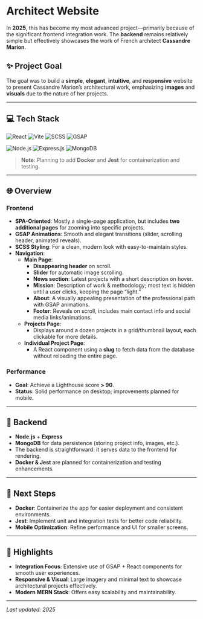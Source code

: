 # Architect Website

In **2025**, this has become my most advanced project—primarily because of the significant frontend integration work. The **backend** remains relatively simple but effectively showcases the work of French architect **Cassandre Marion**.

## ✨ Project Goal

The goal was to build a **simple**, **elegant**, **intuitive**, and **responsive** website to present Cassandre Marion’s architectural work, emphasizing **images** and **visuals** due to the nature of her projects.

---

## 💻 Tech Stack

![React](https://img.shields.io/badge/React-61DAFB?style=for-the-badge&logo=react&logoColor=black)
![Vite](https://img.shields.io/badge/Vite-646CFF?style=for-the-badge&logo=vite&logoColor=white)
![SCSS](https://img.shields.io/badge/SCSS-CC6699?style=for-the-badge&logo=sass&logoColor=white)
![GSAP](https://img.shields.io/badge/GSAP-88CE02?style=for-the-badge&logo=greensock&logoColor=black)

![Node.js](https://img.shields.io/badge/Node.js-339933?style=for-the-badge&logo=nodedotjs&logoColor=white)
![Express.js](https://img.shields.io/badge/Express.js-000000?style=for-the-badge&logo=express&logoColor=white)
![MongoDB](https://img.shields.io/badge/MongoDB-47A248?style=for-the-badge&logo=mongodb&logoColor=white)

> **Note**: Planning to add **Docker** and **Jest** for containerization and testing.

---

## 🌐 Overview

### Frontend

- **SPA-Oriented**: Mostly a single-page application, but includes **two additional pages** for zooming into specific projects.
- **GSAP Animations**: Smooth and elegant transitions (slider, scrolling header, animated reveals).
- **SCSS Styling**: For a clean, modern look with easy-to-maintain styles.
- **Navigation**:
  - **Main Page**:
    - **Disappearing header** on scroll.
    - **Slider** for automatic image scrolling.
    - **News section**: Latest projects with a short description on hover.
    - **Mission**: Description of work & methodology; most text is hidden until a user clicks, keeping the page “light.”
    - **About**: A visually appealing presentation of the professional path with GSAP animations.
    - **Footer**: Reveals on scroll, includes main contact info and social media links/animations.
  - **Projects Page**:
    - Displays around a dozen projects in a grid/thumbnail layout, each clickable for more details.
  - **Individual Project Page**:
    - A React component using a **slug** to fetch data from the database without reloading the entire page.

### Performance

- **Goal**: Achieve a Lighthouse score **> 90**.
- **Status**: Solid performance on desktop; improvements planned for mobile.

---

## 🔧 Backend

- **Node.js** + **Express**
- **MongoDB** for data persistence (storing project info, images, etc.).
- The backend is straightforward: it serves data to the frontend for rendering.
- **Docker & Jest** are planned for containerization and testing enhancements.

---

## 🚀 Next Steps

- **Docker**: Containerize the app for easier deployment and consistent environments.
- **Jest**: Implement unit and integration tests for better code reliability.
- **Mobile Optimization**: Refine performance and UI for smaller screens.

---

## 🎨 Highlights

- **Integration Focus**: Extensive use of GSAP + React components for smooth user experiences.
- **Responsive & Visual**: Large imagery and minimal text to showcase architectural projects effectively.
- **Modern MERN Stack**: Offers easy scalability and maintainability.

---

*Last updated: 2025*
